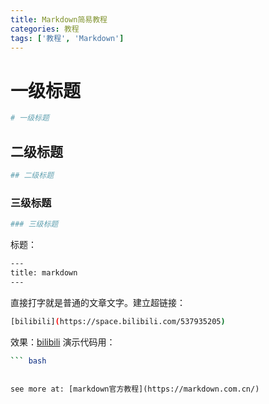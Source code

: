 ```yaml
---
title: Markdown简易教程
categories: 教程
tags: ['教程', 'Markdown']
---
```

# 一级标题
``` bash
# 一级标题
```
## 二级标题
``` bash
## 二级标题
```
### 三级标题
``` bash
### 三级标题
```
标题：
``` bash
---
title: markdown
---
```

直接打字就是普通的文章文字。建立超链接：

``` bash
[bilibili](https://space.bilibili.com/537935205)
```
效果：[bilibili](https://space.bilibili.com/537935205)
演示代码用：
``` bash
``` bash
```
```

see more at: [markdown官方教程](https://markdown.com.cn/) 